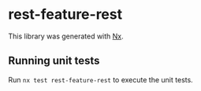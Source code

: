 # rest-feature-rest

This library was generated with [Nx](https://nx.dev).

## Running unit tests

Run `nx test rest-feature-rest` to execute the unit tests.
